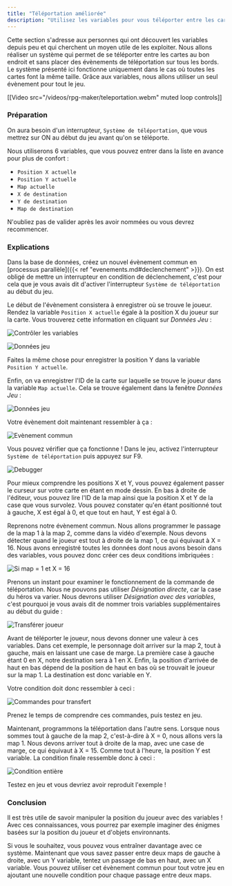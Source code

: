 ```yaml
---
title: "Téléportation améliorée"
description: "Utilisez les variables pour vous téléporter entre les cartes au bon endroit sans placer aucun évènement de téléportation."
---
```


Cette section s'adresse aux personnes qui ont découvert les variables depuis peu et qui cherchent un moyen utile de les exploiter. Nous allons réaliser un système qui permet de se téléporter entre les cartes au bon endroit et sans placer des évènements de téléportation sur tous les bords. Le système présenté ici fonctionne uniquement dans le cas où toutes les cartes font la même taille. Grâce aux variables, nous allons utiliser un seul évènement pour tout le jeu.

[[Video src="/videos/rpg-maker/teleportation.webm" muted loop controls]]

### Préparation

On aura besoin d'un interrupteur, `Système de téléportation`, que vous mettrez sur ON au début du jeu avant qu'on se téléporte.

Nous utiliserons 6 variables, que vous pouvez entrer dans la liste en avance pour plus de confort :

- `Position X actuelle`
- `Position Y actuelle`
- `Map actuelle`
- `X de destination`
- `Y de destination`
- `Map de destination`

N'oubliez pas de valider après les avoir nommées ou vous devrez recommencer.

### Explications

Dans la base de données, créez un nouvel évènement commun en [processus parallèle]({{< ref "evenements.md#declenchement" >}}). On est obligé de mettre un interrupteur en condition de déclenchement, c'est pour cela que je vous avais dit d'activer l'interrupteur `Système de téléportation` au début du jeu.

Le début de l'évènement consistera à enregistrer où se trouve le joueur. Rendez la variable `Position X actuelle` égale à la position X du joueur sur la carte. Vous trouverez cette information en cliquant sur *Données Jeu* :

![Contrôler les variables](./variables.png)

![Données jeu](./donnees-jeu-X.png)

Faites la même chose pour enregistrer la position Y dans la variable `Position Y actuelle`.

Enfin, on va enregistrer l'ID de la carte sur laquelle se trouve le joueur dans la variable `Map actuelle`. Cela se trouve également dans la fenêtre *Données Jeu* :

![Données jeu](./donnees-jeu-ID.png)

Votre évènement doit maintenant ressembler à ça :

![Evènement commun](./event-commun.png)

Vous pouvez vérifier que ça fonctionne ! Dans le jeu, activez l'interrupteur `Système de téléportation` puis appuyez sur F9.

![Debugger](./F9.png)

Pour mieux comprendre les positions X et Y, vous pouvez également passer le curseur sur votre carte en étant en mode dessin. En bas à droite de l'éditeur, vous pouvez lire l'ID de la map ainsi que la position X et Y de la case que vous survolez. Vous pouvez constater qu'en étant positionné tout à gauche, X est égal à 0, et que tout en haut, Y est égal à 0.

Reprenons notre évènement commun. Nous allons programmer le passage de la map 1 à la map 2, comme dans la vidéo d'exemple. Nous devons détecter quand le joueur est tout à droite de la map 1, ce qui équivaut à X = 16. Nous avons enregistré toutes les données dont nous avons besoin dans des variables, vous pouvez donc créer ces deux conditions imbriquées :

![Si map = 1 et X = 16](./conditions-imbriquees.png)

Prenons un instant pour examiner le fonctionnement de la commande de téléportation. Nous ne pouvons pas utiliser *Désignation directe*, car la case du héros va varier. Nous devrons utiliser *Désignation avec des variables*, c'est pourquoi je vous avais dit de nommer trois variables supplémentaires au début du guide :

![Transférer joueur](./teleportation.png)

Avant de téléporter le joueur, nous devons donner une valeur à ces variables. Dans cet exemple, le personnage doit arriver sur la map 2, tout à gauche, mais en laissant une case de marge. La première case à gauche étant 0 en X, notre destination sera à 1 en X. Enfin, la position d'arrivée de haut en bas dépend de la position de haut en bas où se trouvait le joueur sur la map 1. La destination est donc variable en Y.

Votre condition doit donc ressembler à ceci :

![Commandes pour transfert](./partie-1.png)

Prenez le temps de comprendre ces commandes, puis testez en jeu.

Maintenant, programmons la téléportation dans l'autre sens. Lorsque nous sommes tout à gauche de la map 2, c'est-à-dire à X = 0, nous allons vers la map 1. Nous devons arriver tout à droite de la map, avec une case de marge, ce qui équivaut à X = 15. Comme tout à l'heure, la position Y est variable. La condition finale ressemble donc à ceci :

![Condition entière](./partie-2.png)

Testez en jeu et vous devriez avoir reproduit l'exemple !

### Conclusion

Il est très utile de savoir manipuler la position du joueur avec des variables ! Avec ces connaissances, vous pourrez par exemple imaginer des énigmes basées sur la position du joueur et d'objets environnants.

Si vous le souhaitez, vous pouvez vous entraîner davantage avec ce système. Maintenant que vous savez passer entre deux maps de gauche à droite, avec un Y variable, tentez un passage de bas en haut, avec un X variable. Vous pouvez utiliser cet évènement commun pour tout votre jeu en ajoutant une nouvelle condition pour chaque passage entre deux maps.

